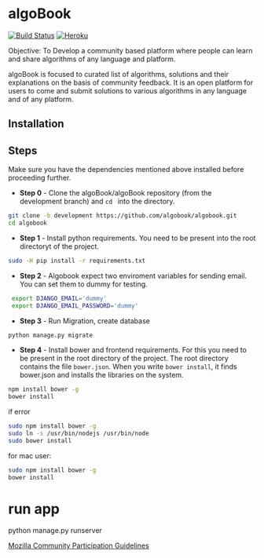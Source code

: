 # algoBook

[![Build Status](https://travis-ci.org/algobook/algoBook.svg?branch=master)](https://travis-ci.org/algobook/algoBook)
[![Heroku](https://heroku-badge.herokuapp.com/?app=algobook)](http://algobook.herokuapp.com)


Objective:
To Develop a community based platform where people can learn and share algorithms of any language and platform.

algoBook is focused to curated list of algorithms, solutions and their explanations on the basis of community feedback. It is an open platform for users to come and submit solutions to various algorithms in any language and of any platform.

## Installation
## Steps

Make sure you have the dependencies mentioned above installed before proceeding further.

* **Step 0** - Clone the algoBook/algoBook repository (from the development branch) and ```cd ``` into the directory.
```sh
git clone -b development https://github.com/algobook/algobook.git
cd algobook
```


* **Step 1** - Install python requirements. You need to be present into the root directoryt  of the project.

```sh
sudo -H pip install -r requirements.txt
```
* **Step 2** - Algobook expect two enviroment variables for sending email. You can set them to dummy for testing.

```sh
 export DJANGO_EMAIL='dummy'
 export DJANGO_EMAIL_PASSWORD='dummy'
```
* **Step 3** - Run Migration, create database

```sh
python manage.py migrate
```
* **Step 4** - Install bower and frontend requirements. For this you need to be present in the root directory of the project. The root directory contains the file ```bower.json```. When you write ```bower install```, it finds bower.json and installs the libraries on the system.

```sh
npm install bower -g
bower install
```

if error
```sh
sudo npm install bower -g
sudo ln -s /usr/bin/nodejs /usr/bin/node
sudo bower install
```

for mac user:
```sh
sudo npm install bower -g
bower install
```
# run app
python manage.py runserver

[Mozilla Community Participation Guidelines](https://www.mozilla.org/en-US/about/governance/policies/participation/) 

